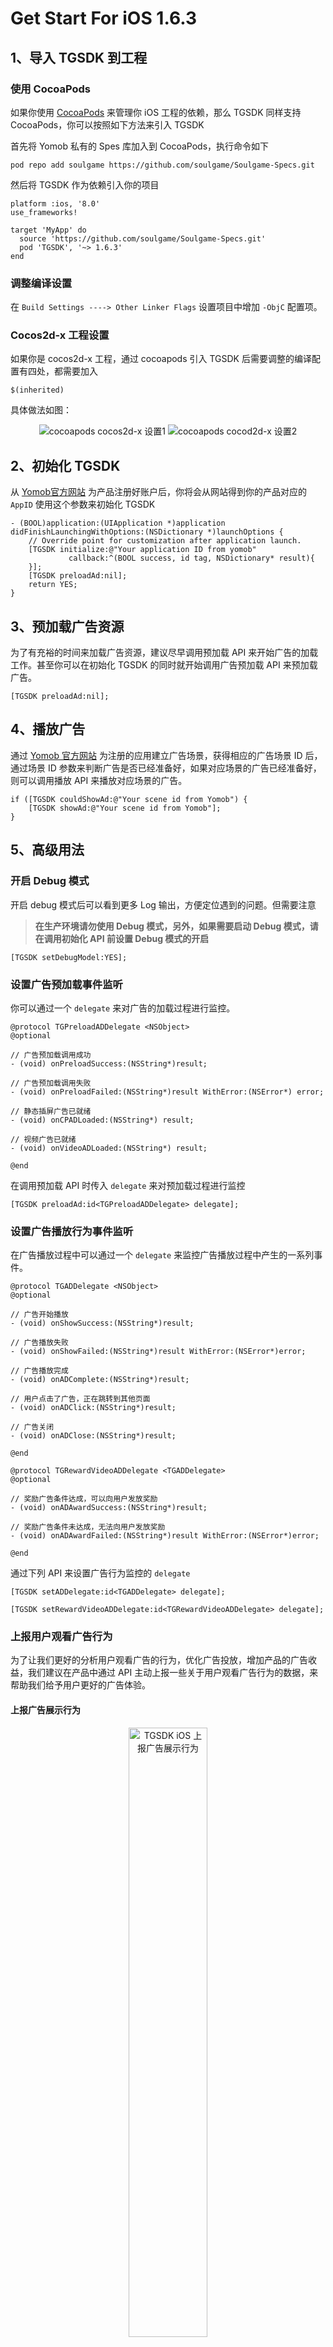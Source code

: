 
# Get Start For iOS 1.6.3

## 1、导入 TGSDK 到工程

### 使用 CocoaPods

如果你使用 [CocoaPods](https://cocoapods.org/) 来管理你 iOS 工程的依赖，那么 TGSDK 同样支持 CocoaPods，你可以按照如下方法来引入 TGSDK

首先将 Yomob 私有的 Spes 库加入到 CocoaPods，执行命令如下

```
pod repo add soulgame https://github.com/soulgame/Soulgame-Specs.git
```

然后将 TGSDK 作为依赖引入你的项目

```
platform :ios, '8.0'
use_frameworks!

target 'MyApp' do
  source 'https://github.com/soulgame/Soulgame-Specs.git'
  pod 'TGSDK', '~> 1.6.3'
end
```

### 调整编译设置

在 `Build Settings ----> Other Linker Flags` 设置项目中增加 `-ObjC` 配置项。

### Cocos2d-x 工程设置

如果你是 cocos2d-x 工程，通过 cocoapods 引入 TGSDK 后需要调整的编译配置有四处，都需要加入

```
$(inherited)
```

具体做法如图：

<center>
<img src="http://ojwssyn3p.bkt.clouddn.com/cocopods-tgsdk-search-path.png" alt="cocoapods cocos2d-x 设置1" />
<img src="http://ojwssyn3p.bkt.clouddn.com/cocopods-tgsdk-other-linker-flag.png" alt="cocoapods cocod2d-x 设置2" />
</center>

## 2、初始化 TGSDK

从 [Yomob官方网站](http://yomob.com/) 为产品注册好账户后，你将会从网站得到你的产品对应的 `AppID`  使用这个参数来初始化 TGSDK

```
- (BOOL)application:(UIApplication *)application didFinishLaunchingWithOptions:(NSDictionary *)launchOptions {
    // Override point for customization after application launch.
    [TGSDK initialize:@"Your application ID from yomob"
             callback:^(BOOL success, id tag, NSDictionary* result){
    }];
    [TGSDK preloadAd:nil];
    return YES;
}
```

## 3、预加载广告资源

为了有充裕的时间来加载广告资源，建议尽早调用预加载 API 来开始广告的加载工作。甚至你可以在初始化 TGSDK 的同时就开始调用广告预加载 API 来预加载广告。
　
```
[TGSDK preloadAd:nil];
```

## 4、播放广告

通过 [Yomob 官方网站](http://yomob.com/) 为注册的应用建立广告场景，获得相应的广告场景 ID 后，通过场景 ID 参数来判断广告是否已经准备好，如果对应场景的广告已经准备好，则可以调用播放 API 来播放对应场景的广告。

```
if ([TGSDK couldShowAd:@"Your scene id from Yomob") {
    [TGSDK showAd:@"Your scene id from Yomob"];
}
```

## 5、高级用法

### 开启 Debug 模式

开启 debug 模式后可以看到更多 Log 输出，方便定位遇到的问题。但需要注意

>**在生产环境请勿使用 Debug 模式，另外，如果需要启动 Debug 模式，请在调用初始化 API 前设置 Debug 模式的开启**

```
[TGSDK setDebugModel:YES];
```

### 设置广告预加载事件监听

你可以通过一个 `delegate` 来对广告的加载过程进行监控。

```
@protocol TGPreloadADDelegate <NSObject>
@optional

// 广告预加载调用成功
- (void) onPreloadSuccess:(NSString*)result;

// 广告预加载调用失败
- (void) onPreloadFailed:(NSString*)result WithError:(NSError*) error;

// 静态插屏广告已就绪
- (void) onCPADLoaded:(NSString*) result;

// 视频广告已就绪
- (void) onVideoADLoaded:(NSString*) result;

@end

```

在调用预加载 API 时传入 `delegate` 来对预加载过程进行监控

```
[TGSDK preloadAd:id<TGPreloadADDelegate> delegate];
```

### 设置广告播放行为事件监听

在广告播放过程中可以通过一个 `delegate` 来监控广告播放过程中产生的一系列事件。

```
@protocol TGADDelegate <NSObject>
@optional

// 广告开始播放
- (void) onShowSuccess:(NSString*)result;

// 广告播放失败
- (void) onShowFailed:(NSString*)result WithError:(NSError*)error;

// 广告播放完成
- (void) onADComplete:(NSString*)result;

// 用户点击了广告，正在跳转到其他页面
- (void) onADClick:(NSString*)result;

// 广告关闭
- (void) onADClose:(NSString*)result;

@end

@protocol TGRewardVideoADDelegate <TGADDelegate>
@optional

// 奖励广告条件达成，可以向用户发放奖励
- (void) onADAwardSuccess:(NSString*)result;

// 奖励广告条件未达成，无法向用户发放奖励
- (void) onADAwardFailed:(NSString*)result WithError:(NSError*)error;

@end

```

通过下列 API 来设置广告行为监控的 `delegate`

```
[TGSDK setADDelegate:id<TGADDelegate> delegate];

[TGSDK setRewardVideoADDelegate:id<TGRewardVideoADDelegate> delegate];
```

### 上报用户观看广告行为

为了让我们更好的分析用户观看广告的行为，优化广告投放，增加产品的广告收益，我们建议在产品中通过 API 主动上报一些关于用户观看广告行为的数据，来帮助我们给予用户更好的广告体验。

#### 上报广告展示行为

<center>
<img width="50%" height="50%" src="http://o7zgfxfza.bkt.clouddn.com/TGSDK1.4.0ios%E4%B8%8A%E6%8A%A5%E5%B9%BF%E5%91%8A%E5%B1%95%E7%A4%BA%E8%A1%8C%E4%B8%BA.png" alt="TGSDK iOS 上报广告展示行为" />
</center>

如图所示，当用户通过产品 UI 明确意识到产品即将发生广告播放的行为，或是产品通过 UI 展现了让用户选择是否播放广告的控件，例如图示的产品展示了广告播放按钮让用户选择是否通过播放广告来获得收益时，请上报告知 TGSDK 这种行为

```
[TGSDK showAdScene:@"Your scene ID from Yomob"];
```

#### 上报用户拒绝观看广告行为

<center>
<img width="50%" height="50%" src="http://o7zgfxfza.bkt.clouddn.com/TGSDK1.4.0ios%E6%8B%92%E7%BB%9D%E6%92%AD%E6%94%BE%E5%B9%BF%E5%91%8A%E7%9A%84%E8%A1%8C%E4%B8%BA.png" alt="TGSDK iOS 拒绝观看广告的行为" />
</center>

如图所示，当用户在明确意识到接下来要发生的广告播放行为的情况下，明确选择拒绝或放弃了这次广告播放，例如，当用户在图示的产品中明确看到了通过观看广告获得收益的播放按钮 UI，但是还是明确选择了 Give Up 放弃，那么请上报这个行为告知 TGSDK

```
[TGSDK reportAdRejected:@"Your scene id from Yomob"];
```